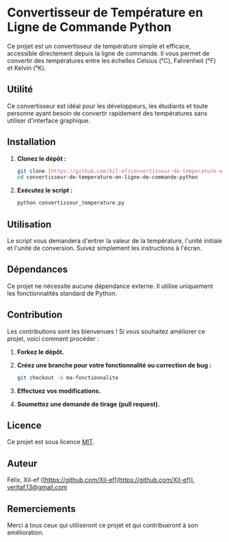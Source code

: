 # Convertisseur de Température en Ligne de Commande Python

Ce projet est un convertisseur de température simple et efficace, accessible directement depuis la ligne de commande. Il vous permet de convertir des températures entre les échelles Celsius (°C), Fahrenheit (°F) et Kelvin (°K).

## Utilité

Ce convertisseur est idéal pour les développeurs, les étudiants et toute personne ayant besoin de convertir rapidement des températures sans utiliser d'interface graphique.

## Installation

1.  **Clonez le dépôt :**

    ```bash
    git clone [https://github.com/Xil-ef/convertisseur-de-temperature-en-ligne-de-commande-python.git](https://www.google.com/search?q=https://github.com/Xil-ef/convertisseur-de-temperature-en-ligne-de-commande-python.git)
    cd convertisseur-de-temperature-en-ligne-de-commande-python
    ```

2.  **Exécutez le script :**

    ```bash
    python convertisseur_temperature.py
    ```

## Utilisation

Le script vous demandera d'entrer la valeur de la température, l'unité initiale et l'unité de conversion. Suivez simplement les instructions à l'écran.

## Dépendances

Ce projet ne nécessite aucune dépendance externe. Il utilise uniquement les fonctionnalités standard de Python.

## Contribution

Les contributions sont les bienvenues ! Si vous souhaitez améliorer ce projet, voici comment procéder :

1.  **Forkez le dépôt.**
2.  **Créez une branche pour votre fonctionnalité ou correction de bug :**

    ```bash
    git checkout -b ma-fonctionnalite
    ```

3.  **Effectuez vos modifications.**
4.  **Soumettez une demande de tirage (pull request).**

## Licence

Ce projet est sous licence [MIT](LICENSE).

## Auteur

Félix, Xil-ef ([https://github.com/Xil-ef](https://github.com/Xil-ef)), veritaf.13@gmail.com

## Remerciements

Merci à tous ceux qui utiliseront ce projet et qui contribueront à son amélioration.
